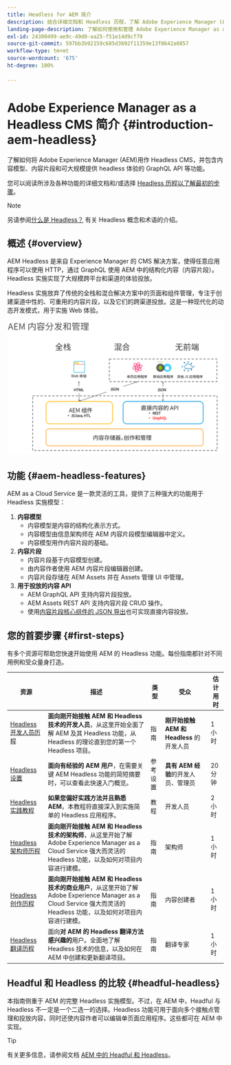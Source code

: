 ```yaml
---
title: Headless for AEM 简介
description: 结合详细文档和 Headless 历程，了解 Adobe Experience Manager (AEM) 中的 Headless 的情况。了解内容模型、内容片段和 GraphQL API 等功能如何用于增强 Headless 体验。
landing-page-description: 了解如何使用和管理 Adobe Experience Manager as a Cloud Service 中的 Headless。
exl-id: 24300499-ae9c-49d0-aa25-f51e14d9cf79
source-git-commit: 597bb3b92159c685d3692f11359e13f8642a0857
workflow-type: tm+mt
source-wordcount: '675'
ht-degree: 100%

---
```



# Adobe Experience Manager as a Headless CMS 简介 {#introduction-aem-headless}

了解如何将 Adobe Experience Manager (AEM)用作 Headless CMS，并包含内容模型、内容片段和可大规模提供 headless 体验的 GraphQL API 等功能。

您可以阅读所涉及各种功能的详细文档和/或选择 [Headless 历程以了解最初的步骤](#first-steps)。

>[!NOTE]
>
>另请参阅[什么是 Headless？](/help/headless/what-is-headless.md) 有关 Headless 概念和术语的介绍。

## 概述 {#overview}

AEM Headless 是来自 Experience Manager 的 CMS 解决方案，使得任意应用程序可以使用 HTTP，通过 GraphQL 使用 AEM 中的结构化内容（内容片段）。Headless 实施实现了大规模跨平台和渠道的体验投放。

Headless 实施放弃了传统的全栈和混合解决方案中的页面和组件管理，专注于创建渠道中性的、可重用的内容片段，以及它们的跨渠道投放。这是一种现代化的动态开发模式，用于实施 Web 体验。

![AEM 实施模型](assets/aem-implementation-models.png)

## 功能 {#aem-headless-features}

AEM as a Cloud Service 是一款灵活的工具，提供了三种强大的功能用于 Headless 实施模型：

1. **内容模型**
   * 内容模型是内容的结构化表示方式。
   * 内容模型由信息架构师在 AEM 内容片段模型编辑器中定义。
   * 内容模型用作内容片段的基础。
1. **内容片段**
   * 内容片段基于内容模型创建。
   * 由内容作者使用 AEM 内容片段编辑器创建。
   * 内容片段存储在 AEM Assets 并在 Assets 管理 UI 中管理。
1. **用于投放的内容 API**
   * AEM GraphQL API 支持内容片段投放。
   * AEM Assets REST API 支持内容片段 CRUD 操作。
   * 使用[内容片段核心组件的 JSON 导出](https://experienceleague.adobe.com/docs/experience-manager-core-components/using/components/content-fragment-component.html?lang=zh-Hans)也可实现直接内容投放。

## 您的首要步骤 {#first-steps}

有多个资源可帮助您快速开始使用 AEM 的 Headless 功能。每份指南都针对不同用例和受众量身打造。

| 资源 | 描述 | 类型 | 受众 | 估计用时 |
|---|---|---|---|---|
| [Headless 开发人员历程](/help/journey-headless/developer/overview.md) | **面向刚开始接触 AEM 和 Headless 技术的开发人员**，从这里开始全面了解 AEM 及其 Headless 功能，从 Headless 的理论直到您的第一个 Headless 项目。 | 指南 | **刚开始接触 AEM 和 Headless** 的开发人员 | 1 小时 |
| [Headless 设置](/help/headless/setup/introduction.md) | **面向有经验的 AEM 用户**，在需要关键 AEM Headless 功能的简短摘要时，可以查看此快速入门概览。 | 参考设置 | **具有 AEM 经验**&#x200B;的开发人员、管理员 | 20 分钟 |
| [Headless 实践教程](https://experienceleague.adobe.com/docs/experience-manager-learn/getting-started-with-aem-headless/graphql/multi-step/overview.html?lang=zh-Hans) | **如果您偏好实践方法并且熟悉 AEM**，本教程将直接深入到实施简单的 Headless 应用程序。 | 教程 | 开发人员 | 2 小时 |
| [Headless 架构师历程](/help/journey-headless/architect/overview.md) | **面向刚开始接触 AEM 和 Headless 技术的架构师**，从这里开始了解 Adobe Experience Manager as a Cloud Service 强大而灵活的 Headless 功能，以及如何对项目内容进行建模。 | 指南 | 架构师 | 1 小时 |
| [Headless 创作历程](/help/journey-headless/author/overview.md) | **面向刚开始接触 AEM 和 Headless 技术的商业用户**，从这里开始了解 Adobe Experience Manager as a Cloud Service 强大而灵活的 Headless 功能，以及如何对项目内容进行建模。 | 指南 | 内容创建者 | 1 小时 |
| [Headless 翻译历程](/help/journey-headless/translation/overview.md) | 面向&#x200B;**对 AEM 的 Headless 翻译方法感兴趣的**&#x200B;用户。全面地了解 Headless 技术的信息，以及如何在 AEM 中创建和更新翻译项目。 | 指南 | 翻译专家 | 1 小时 |

## Headful 和 Headless 的比较 {#headful-headless}

本指南侧重于 AEM 的完整 Headless 实施模型。不过，在 AEM 中，Headful 与 Headless 不一定是一个二选一的选择。Headless 功能可用于面向多个接触点管理和投放内容，同时还使内容作者可以编辑单页面应用程序。这些都可在 AEM 中实现。

>[!TIP]
>
>有关更多信息，请参阅文档 [AEM 中的 Headful 和 Headless](/help/implementing/developing/headful-headless.md)。